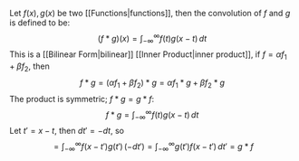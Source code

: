 Let $f(x),g(x)$ be two [[Functions|functions]], then the convolution of $f$ and $g$ is defined to be:
$$
    (f*g)(x)=\int_{-\infty}^{\infty} f(t)g(x-t) \, dt 
$$
This is a [[Bilinear Form|bilinear]] [[Inner Product|inner product]], if $f=\alpha f_{1}+\beta f_{2}$, then
$$
f*g=(\alpha f_{1}+\beta f_{2})*g=\alpha f_{1}*g+\beta f_{2}*g
$$
The product is symmetric; $f*g=g*f$:
$$
f*g=\int_{-\infty}^{\infty} f(t)g(x-t) \, dt
$$
Let $t'=x-t$, then $dt'=-dt$, so
$$
=\int_{-\infty}^{\infty} f(x-t')g(t') \,( -dt' )=\int_{-\infty}^{\infty} g(t')f(x-t') \, dt'=g*f 
$$
